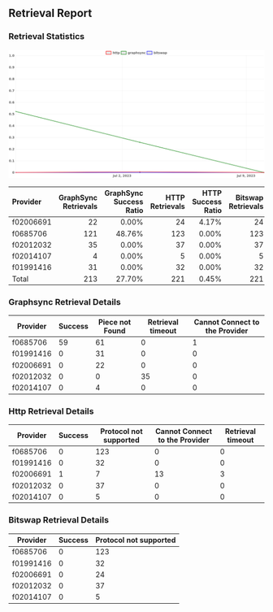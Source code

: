 ## Retrieval Report
### Retrieval Statistics
<img src="https://raw.githubusercontent.com/data-preservation-programs/filplus-checker-assets/main/filecoin-project/filecoin-plus-large-datasets/issues/1714/1688960610086.png"/>

| Provider  | GraphSync Retrievals | GraphSync Success Ratio | HTTP Retrievals | HTTP Success Ratio | Bitswap Retrievals | Bitswap Success Ratio |
| :-------- | -------------------: | ----------------------: | --------------: | -----------------: | -----------------: | --------------------: |
| f02006691 |                   22 |                   0.00% |              24 |              4.17% |                 24 |                 0.00% |
| f0685706  |                  121 |                  48.76% |             123 |              0.00% |                123 |                 0.00% |
| f02012032 |                   35 |                   0.00% |              37 |              0.00% |                 37 |                 0.00% |
| f02014107 |                    4 |                   0.00% |               5 |              0.00% |                  5 |                 0.00% |
| f01991416 |                   31 |                   0.00% |              32 |              0.00% |                 32 |                 0.00% |
| Total     |                  213 |                  27.70% |             221 |              0.45% |                221 |                 0.00% |

### Graphsync Retrieval Details
| Provider  | Success | Piece not Found | Retrieval timeout | Cannot Connect to the Provider |
| --------- | ------- | --------------- | ----------------- | ------------------------------ |
| f0685706  | 59      | 61              | 0                 | 1                              |
| f01991416 | 0       | 31              | 0                 | 0                              |
| f02006691 | 0       | 22              | 0                 | 0                              |
| f02012032 | 0       | 0               | 35                | 0                              |
| f02014107 | 0       | 4               | 0                 | 0                              |

### Http Retrieval Details
| Provider  | Success | Protocol not supported | Cannot Connect to the Provider | Retrieval timeout |
| --------- | ------- | ---------------------- | ------------------------------ | ----------------- |
| f0685706  | 0       | 123                    | 0                              | 0                 |
| f01991416 | 0       | 32                     | 0                              | 0                 |
| f02006691 | 1       | 7                      | 13                             | 3                 |
| f02012032 | 0       | 37                     | 0                              | 0                 |
| f02014107 | 0       | 5                      | 0                              | 0                 |

### Bitswap Retrieval Details
| Provider  | Success | Protocol not supported |
| --------- | ------- | ---------------------- |
| f0685706  | 0       | 123                    |
| f01991416 | 0       | 32                     |
| f02006691 | 0       | 24                     |
| f02012032 | 0       | 37                     |
| f02014107 | 0       | 5                      |
